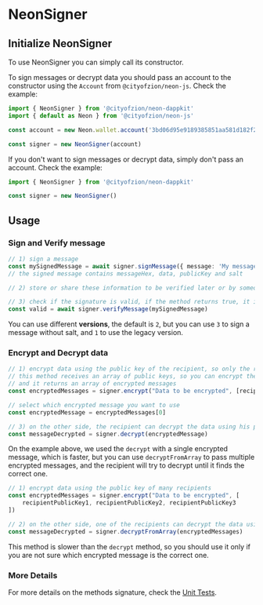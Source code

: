 # NeonSigner

## Initialize NeonSigner

To use NeonSigner you can simply call its constructor.

To sign messages or decrypt data you should pass an account to the constructor using the `Account` from
`@cityofzion/neon-js`. Check the example:
```ts
import { NeonSigner } from '@cityofzion/neon-dappkit'
import { default as Neon } from '@cityofzion/neon-js'

const account = new Neon.wallet.account('3bd06d95e9189385851aa581d182f25de34af759cf7f883af57030303ded52b8')

const signer = new NeonSigner(account)
```

If you don't want to sign messages or decrypt data, simply don't pass an account. Check the example:
```ts
import { NeonSigner } from '@cityofzion/neon-dappkit'

const signer = new NeonSigner()
```

## Usage

### Sign and Verify message

```ts
// 1) sign a message
const mySignedMessage = await signer.signMessage({ message: 'My message', version: 2 })
// the signed message contains messageHex, data, publicKey and salt

// 2) store or share these information to be verified later or by someone else

// 3) check if the signature is valid, if the method returns true, it is certain that that specific publicKey signed that messageHex
const valid = await signer.verifyMessage(mySignedMessage)
```
You can use different **versions**, the default is `2`, but you can use `3` to sign a message without salt, and `1` to
use the legacy version.

### Encrypt and Decrypt data

```ts
// 1) encrypt data using the public key of the recipient, so only the recipient can decrypt it with his private key
// this method receives an array of public keys, so you can encrypt the data for multiple recipients
// and it returns an array of encrypted messages
const encryptedMessages = signer.encrypt("Data to be encrypted", [recipientPublicKey])

// select which encrypted message you want to use
const encryptedMessage = encryptedMessages[0]

// 3) on the other side, the recipient can decrypt the data using his private key
const messageDecrypted = signer.decrypt(encryptedMessage)
```
On the example above, we used the `decrypt` with a single encrypted message, which is faster, but you can use
`decryptFromArray` to pass multiple encrypted messages, and the recipient will try to decrypt until it finds the correct
one.
```ts
// 1) encrypt data using the public key of many recipients
const encryptedMessages = signer.encrypt("Data to be encrypted", [
    recipientPublicKey1, recipientPublicKey2, recipientPublicKey3
])

// 2) on the other side, one of the recipients can decrypt the data using his private key
const messageDecrypted = signer.decryptFromArray(encryptedMessages)
```
This method is slower than the `decrypt` method, so you should use it only if you are not sure which encrypted message
is the correct one.

### More Details

For more details on the methods signature, check the [Unit Tests](https://github.com/CityOfZion/neon-dappkit/blob/main/packages/neon-dappkit/test/NeonSigner.spec.ts).
